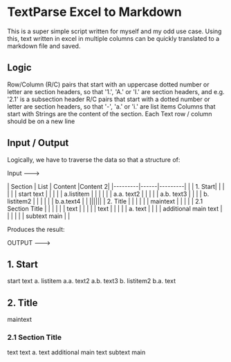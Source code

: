# TextParse Excel to Markdown

This is a super simple script written for myself and my odd use case.
Using this, text written in excel in multiple columns can be quickly translated to a markdown file and saved.

## Logic

Row/Column (R/C) pairs that start with an uppercase dotted number or letter are section headers, so that '1.', 'A.' or 'I.' are section headers, and e.g. '2.1' is a subsection header
R/C pairs that start with a dotted number or letter are section headers, so that '-', 'a.' or 'i.' are list items
Columns that start with Strings are the content of the section. Each Text row / column should be on a new line

## Input / Output

Logically, we have to traverse the data so that a structure of:

Input --->

| Section | List | Content |Content 2|
|---------|------|---------| |
| 1. Start| | | |
| | start text | | |
| | a.listitem | | |
| | | a.a. text2 | |
| | | a.b. text3 | |
| | b. listitem2 | | |
| | | b.a.text4 | |
||||||
| 2. Title | | | |
| | maintext | | |
| | 2.1 Section Title | | |
| | | text | |
| | | text | |
| | | a. text | |
| | additional main text | | |
| | | subtext main | |

Produces the result:

OUTPUT --->

## 1. Start

start text
a. listitem
a.a. text2
a.b. text3
b. listitem2
b.a. text

## 2. Title

maintext

### 2.1 Section Title

text
text
a. text
additional main text
subtext main
